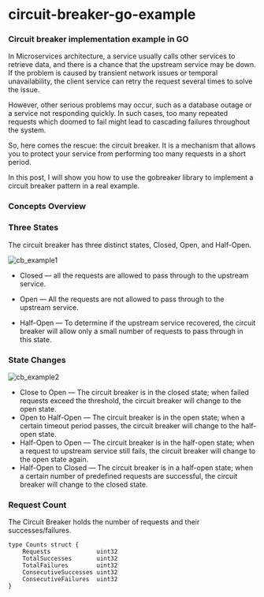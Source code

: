 # circuit-breaker-go-example
### Circuit breaker implementation example in GO


In Microservices architecture, a service usually calls other services to retrieve data, and there is a chance that the upstream service may be down. If the problem is caused by transient network issues or temporal unavailability, the client service can retry the request several times to solve the issue.

However, other serious problems may occur, such as a database outage or a service not responding quickly. In such cases, too many repeated requests which doomed to fail might lead to cascading failures throughout the system.

So, here comes the rescue: the circuit breaker. It is a mechanism that allows you to protect your service from performing too many requests in a short period.

In this post, I will show you how to use the gobreaker library to implement a circuit breaker pattern in a real example.

### Concepts Overview

### Three States

The circuit breaker has three distinct states, Closed, Open, and Half-Open.

![cb_example1](https://user-images.githubusercontent.com/48101122/196518376-e4a2ccc3-ef0b-4202-9a53-ef22a5873748.jpeg)

- Closed — all the requests are allowed to pass through to the upstream service.

- Open — All the requests are not allowed to pass through to the upstream service.

- Half-Open — To determine if the upstream service recovered, the circuit breaker will allow only a small number of requests to pass through in this state.

### State Changes

![cb_example2](https://user-images.githubusercontent.com/48101122/196519044-324be6c5-e24f-480e-b4fc-942c52eb91c6.png)

- Close to Open — The circuit breaker is in the closed state; when failed requests exceed the threshold, the circuit breaker will change to the open state.
- Open to Half-Open — The circuit breaker is in the open state; when a certain timeout period passes, the circuit breaker will change to the half-open state.
- Half-Open to Open — The circuit breaker is in the half-open state; when a request to upstream service still fails, the circuit breaker will change to the open state again.
- Half-Open to Closed — The circuit breaker is in a half-open state; when a certain number of predefined requests are successful, the circuit breaker will change to the closed state.


### Request Count

The Circuit Breaker holds the number of requests and their successes/failures.

```
type Counts struct {
    Requests             uint32
    TotalSuccesses       uint32
    TotalFailures        uint32
    ConsecutiveSuccesses uint32
    ConsecutiveFailures  uint32
}
```